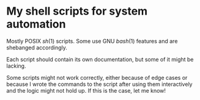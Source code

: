 My shell scripts for system automation
======================================
Mostly POSIX *sh*(1) scripts. Some use GNU *bash*(1) features and are
shebanged accordingly.

Each script should contain its own documentation, but some of it might
be lacking.

Some scripts might not work correctly, either because of edge cases or
because I wrote the commands to the script after using them
interactively and the logic might not hold up. If this is the case, let
me know!
